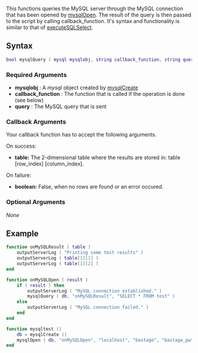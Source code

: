 This functions queries the MySQL server through the MySQL connection that has been opened by [mysqlOpen](/docs/Modules/MySQL/MysqlOpen.md "wikilink"). The result of the query is then passed to the script by calling callback\_function. It's syntax and functionality is similar to that of [executeSQLSelect](/executeSQLSelect.md "wikilink").

Syntax
------

``` lua
bool mysqlQuery ( mysql mysqlobj, string callback_function, string query )
```

### Required Arguments

-   **mysqlobj** : A *mysql* object created by [mysqlCreate](/docs/Modules/MySQL/MysqlCreate.md "wikilink")
-   **callback\_function** : The function that is called if the operation is done (see below)
-   **query** : The MySQL query that is sent

### Callback Arguments

Your callback function has to accept the following arguments.

On success:

-   **table:** The 2-dimensional table where the results are stored in: table \[row\_index\] \[column\_index\].

On failure:

-   **boolean:** False, when no rows are found or an error occured.

### Optional Arguments

*None*

Example
-------

``` lua
function onMySQLResult ( table )
    outputServerLog ( "Printing some test results" )
    outputServerLog ( table[1][1] )
    outputServerLog ( table[1][2] )
end

function onMySQLOpen ( result )
    if ( result ) then
        outputServerLog ( "MySQL connection established." )
        mysqlQuery ( db, "onMySQLResult", "SELECT * FROM test" )
    else
        outputServerLog ( "MySQL connection failed." )
    end
end

function mysqltest ()
    db = mysqlCreate ()
    mysqlOpen ( db, "onMySQLOpen", "localhost", "bastage", "bastage_pw", "test", 3306 )
end
```
